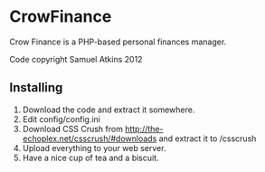 # CrowFinance
Crow Finance is a PHP-based personal finances manager.

Code copyright Samuel Atkins 2012

## Installing
1. Download the code and extract it somewhere.
2. Edit config/config.ini
3. Download CSS Crush from http://the-echoplex.net/csscrush/#downloads and extract it to /csscrush
4. Upload everything to your web server.
5. Have a nice cup of tea and a biscuit.